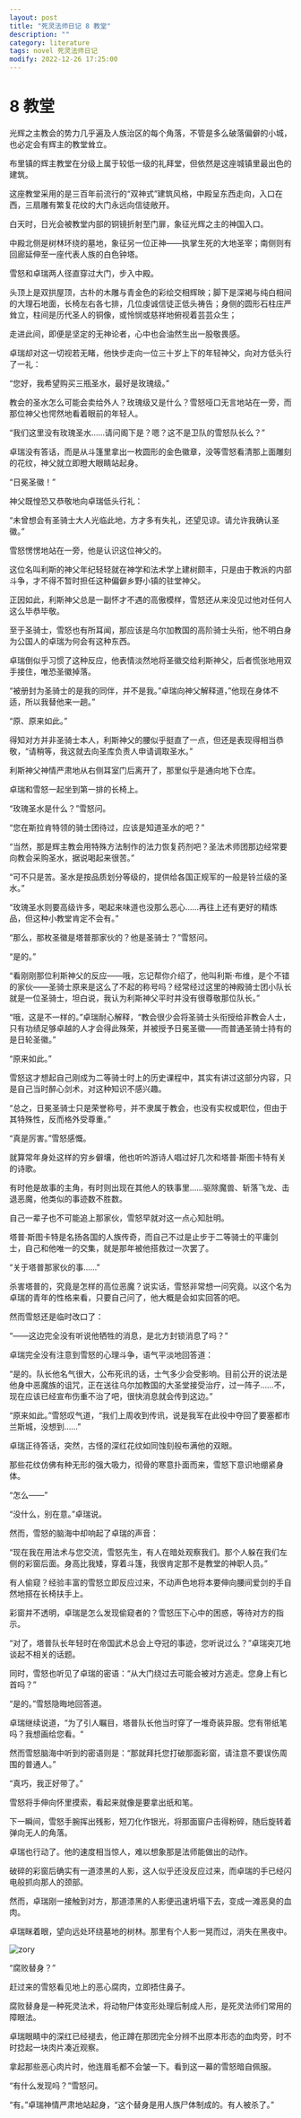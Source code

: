 ```yaml
---
layout: post
title: "死灵法师日记 8 教堂"
description: ""
category: literature
tags: novel 死灵法师日记
modify: 2022-12-26 17:25:00
---
```

<!-- processed -->
# 8 教堂

光辉之主教会的势力几乎遍及人族治区的每个角落，不管是多么破落偏僻的小城，也必定会有辉主的教堂耸立。

布里镇的辉主教堂在分级上属于较低一级的礼拜堂，但依然是这座城镇里最出色的建筑。

这座教堂采用的是三百年前流行的“双神式”建筑风格，中殿呈东西走向，入口在西，三扇雕有繁复花纹的大门永远向信徒敞开。

白天时，日光会被教堂内部的铜镜折射至门扉，象征光辉之主的神国入口。

中殿北侧是树林环绕的墓地，象征另一位正神——执掌生死的大地圣宰；南侧则有回廊延伸至一座代表人族的白色钟塔。

雪怒和卓瑞两人径直穿过大门，步入中殿。

头顶上是双拱屋顶，古朴的木雕与青金色的彩绘交相辉映；脚下是深褐与纯白相间的大理石地面，长椅左右各七排，几位虔诚信徒正低头祷告；身侧的圆形石柱庄严耸立，柱间是历代圣人的铜像，或怜悯或慈祥地俯视着芸芸众生；

走进此间，即便是坚定的无神论者，心中也会油然生出一股敬畏感。

卓瑞却对这一切视若无睹，他快步走向一位三十岁上下的年轻神父，向对方低头行了一礼：

“您好，我希望购买三瓶圣水，最好是玫瑰级。”

教会的圣水怎么可能会卖给外人？玫瑰级又是什么？雪怒哑口无言地站在一旁，而那位神父也愕然地看着眼前的年轻人。

“我们这里没有玫瑰圣水……请问阁下是？嗯？这不是卫队的雪怒队长么？”

卓瑞没有答话，而是从斗篷里拿出一枚圆形的金色徽章，没等雪怒看清那上面雕刻的花纹，神父就立即瞪大眼睛站起身。

“日冕圣徽！”

神父既惶恐又恭敬地向卓瑞低头行礼：

“未曾想会有圣骑士大人光临此地，方才多有失礼，还望见谅。请允许我确认圣徽。”

雪怒愣愣地站在一旁，他是认识这位神父的。

这位名叫利斯的神父年纪轻轻就在神学和法术学上建树颇丰，只是由于教派的内部斗争，才不得不暂时担任这种偏僻乡野小镇的驻堂神父。

正因如此，利斯神父总是一副怀才不遇的高傲模样，雪怒还从来没见过他对任何人这么毕恭毕敬。

至于圣骑士，雪怒也有所耳闻，那应该是乌尔加教国的高阶骑士头衔，他不明白身为公国人的卓瑞为何会有这种东西。

卓瑞倒似乎习惯了这种反应，他表情淡然地将圣徽交给利斯神父，后者慌张地用双手接住，唯恐圣徽掉落。

“被册封为圣骑士的是我的同伴，并不是我。”卓瑞向神父解释道，”他现在身体不适，所以我替他来一趟。”

“原、原来如此。”

得知对方并非圣骑士本人，利斯神父的腰似乎挺直了一点，但还是表现得相当恭敬，“请稍等，我这就去向圣库负责人申请调取圣水。”

利斯神父神情严肃地从右侧耳室门后离开了，那里似乎是通向地下仓库。

卓瑞和雪怒一起坐到第一排的长椅上。

“玫瑰圣水是什么？”雪怒问。

“您在斯拉肯特领的骑士团待过，应该是知道圣水的吧？”

“当然，那是辉主教会用特殊方法制作的法力恢复药剂吧？圣法术师团那边经常要向教会采购圣水，据说喝起来很苦。”

“可不只是苦。圣水是按品质划分等级的，提供给各国正规军的一般是铃兰级的圣水。”

“玫瑰圣水则要高级许多，喝起来味道也没那么恶心……再往上还有更好的精炼品，但这种小教堂肯定不会有。”

“那么，那枚圣徽是塔普那家伙的？他是圣骑士？”雪怒问。

“是的。”

“看刚刚那位利斯神父的反应——哦，忘记帮你介绍了，他叫利斯·布维，是个不错的家伙——圣骑士原来是这么了不起的称号吗？经常经过这里的神殿骑士团小队长就是一位圣骑士，坦白说，我认为利斯神父平时并没有很尊敬那位队长。”

“哦，这是不一样的。”卓瑞耐心解释，“教会很少会将圣骑士头衔授给非教会人士，只有功绩足够卓越的人才会得此殊荣，并被授予日冕圣徽——而普通圣骑士持有的是日轮圣徽。”

“原来如此。”

雪怒这才想起自己刚成为二等骑士时上的历史课程中，其实有讲过这部分内容，只是自己当时醉心剑术，对这种知识不感兴趣。

“总之，日冕圣骑士只是荣誉称号，并不隶属于教会，也没有实权或职位，但由于其特殊性，反而格外受尊重。”

“真是厉害。”雪怒感慨。

就算常年身处这样的穷乡僻壤，他也听吟游诗人唱过好几次和塔普·斯图卡特有关的诗歌。

有时他是故事的主角，有时则出现在其他人的轶事里……驱除魔兽、斩落飞龙、击退恶魔，他类似的事迹数不胜数。

自己一辈子也不可能追上那家伙，雪怒早就对这一点心知肚明。

塔普·斯图卡特是名扬各国的人族传奇，而自己不过是止步于二等骑士的平庸剑士，自己和他唯一的交集，就是那年被他搭救过一次罢了。

“关于塔普那家伙的事……”

杀害塔普的，究竟是怎样的高位恶魔？说实话，雪怒非常想一问究竟。以这个名为卓瑞的青年的性格来看，只要自己问了，他大概是会如实回答的吧。

然而雪怒还是临时改口了：

“——这边完全没有听说他牺牲的消息，是北方封锁消息了吗？”

卓瑞完全没有注意到雪怒的心理斗争，语气平淡地回答道：

“是的。队长他名气很大，公布死讯的话，士气多少会受影响。目前公开的说法是他身中恶魔族的诅咒，正在送往乌尔加教国的大圣堂接受治疗，过一阵子……不，现在应该已经宣布伤重不治了吧，很快消息就会传到这边。”

“原来如此。”雪怒叹气道，“我们上周收到传讯，说是我军在此役中夺回了要塞都市兰斯城，没想到……”

卓瑞正待答话，突然，古怪的深红花纹如同蚀刻般布满他的双眼。

那些花纹仿佛有种无形的强大吸力，彻骨的寒意扑面而来，雪怒下意识地绷紧身体。

“怎么——”

“没什么，别在意。”卓瑞说。

然而，雪怒的脑海中却响起了卓瑞的声音：

“现在我在用法术与您交流，雪怒先生，有人在暗处观察我们。那个人躲在我们左侧的彩窗后面。身高比我矮，穿着斗篷，我很肯定那不是教堂的神职人员。”

有人偷窥？经验丰富的雪怒立即反应过来，不动声色地将本要伸向腰间爱剑的手自然地搭在长椅扶手上。

彩窗并不透明，卓瑞是怎么发现偷窥者的？雪怒压下心中的困惑，等待对方的指示。

“对了，塔普队长年轻时在帝国武术总会上夺冠的事迹，您听说过么？”卓瑞突兀地谈起不相关的话题。

同时，雪怒也听见了卓瑞的密语：“从大门绕过去可能会被对方逃走。您身上有匕首吗？”

“是的。”雪怒隐晦地回答道。

卓瑞继续说道，“为了引人瞩目，塔普队长他当时穿了一堆奇装异服。您有带纸笔吗？我想画给您看。“

然而雪怒脑海中听到的密语则是：“那就拜托您打破那面彩窗，请注意不要误伤周围的普通人。”

“真巧，我正好带了。”

雪怒将手伸向怀里摸索，看起来就像是要拿出纸和笔。

下一瞬间，雪怒手腕挥出残影，短刀化作银光，将那面窗户击得粉碎，随后旋转着弹向无人的角落。

卓瑞也行动了。他的速度相当惊人，难以想象那是法师能做出的动作。

破碎的彩窗后确实有一道漆黑的人影，这人似乎还没反应过来，而卓瑞的手已经闪电般抓向那人的颈部。

然而，卓瑞刚一接触到对方，那道漆黑的人影便迅速坍塌下去，变成一滩恶臭的血肉。

卓瑞眯着眼，望向远处环绕墓地的树林。那里有个人影一晃而过，消失在黑夜中。

![zory](/assets/images/wizard-zory.png)

“腐败替身？”

赶过来的雪怒看见地上的恶心腐肉，立即捂住鼻子。

腐败替身是一种死灵法术，将动物尸体变形处理后制成人形，是死灵法师们常用的障眼法。

卓瑞眼睛中的深红已经褪去，他正蹲在那团完全分辨不出原本形态的血肉旁，时不时捻起一块肉片凑近观察。

拿起那些恶心肉片时，他连眉毛都不会皱一下。看到这一幕的雪怒暗自佩服。

“有什么发现吗？”雪怒问。

“有。”卓瑞神情严肃地站起身，“这个替身是用人族尸体制成的。有人被杀了。”

